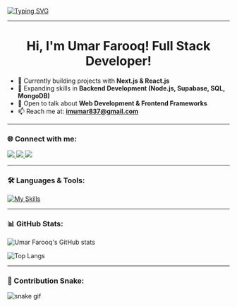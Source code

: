 <!-- Typing animation -->
[![Typing SVG](https://readme-typing-svg.herokuapp.com?font=Fira+Code&weight=500&size=22&pause=1000&color=00C9A7&center=true&vCenter=true&width=500&lines=Hi+%F0%9F%91%8B%2C+I'm+Umar+Farooq;Web+Developer+%7C+React+%26+Next.js;Always+Learning+Backend+Development)](https://git.io/typing-svg)

---

<h1 align="center">Hi, I'm Umar Farooq! Full Stack Developer!</h1>

- 🔭 Currently building projects with **Next.js & React.js**  
- 🌱 Expanding skills in **Backend Development (Node.js, Supabase, SQL, MongoDB)**  
- 💬 Open to talk about **Web Development & Frontend Frameworks**  
- 📫 Reach me at: **imumar837@gmail.com**  


---

### 🌐 Connect with me:
<div id="badges">
  <a href="https://github.com/umarfarooq876">
    <img src="https://img.shields.io/badge/Github-black?style=for-the-badge&logo=Github&logoColor=white"/>
  </a>
  <a href="https://www.youtube.com/@Umarfarooq-ytube">
    <img src="https://img.shields.io/badge/YouTube-red?style=for-the-badge&logo=youtube&logoColor=white"/>
  </a>
  <a href="https://x.com/i_umarkhaan">
    <img src="https://img.shields.io/badge/Twitter-blue?style=for-the-badge&logo=twitter&logoColor=white"/>
  </a>
</div>

---

### 🛠️ Languages & Tools:
[![My Skills](https://skillicons.dev/icons?i=html,tailwind,js,nodejs,supabase,sqlserver,mongodb,react,ts,java,c,cpp&perline=6)](https://skillicons.dev)

---

### 📊 GitHub Stats:
![Umar Farooq's GitHub stats](https://github-readme-stats.vercel.app/api?username=umarfarooq876&show_icons=true&theme=dark)  

![Top Langs](https://github-readme-stats.vercel.app/api/top-langs/?username=umarfarooq876&layout=compact&theme=dark)

---

### 🐍 Contribution Snake:
![snake gif](https://github.com/umarfarooq876/umarfarooq876/blob/output/github-contribution-grid-snake.svg)
